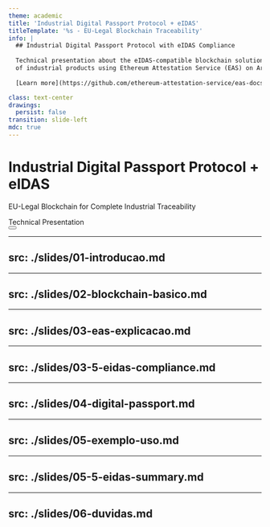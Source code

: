```yaml
---
theme: academic
title: 'Industrial Digital Passport Protocol + eIDAS'
titleTemplate: '%s - EU-Legal Blockchain Traceability'
info: |
  ## Industrial Digital Passport Protocol with eIDAS Compliance
  
  Technical presentation about the eIDAS-compatible blockchain solution for complete traceability
  of industrial products using Ethereum Attestation Service (EAS) on Arbitrum with EU legal recognition.
  
  [Learn more](https://github.com/ethereum-attestation-service/eas-docs)

class: text-center
drawings:
  persist: false
transition: slide-left
mdc: true
---
```


# Industrial Digital Passport Protocol + eIDAS

EU-Legal Blockchain for Complete Industrial Traceability

<div class="pt-12">
  <span @click="$slidev.nav.next" class="px-2 py-1 rounded cursor-pointer" hover="bg-white bg-opacity-10">
    Technical Presentation <carbon:arrow-right class="inline"/>
  </span>
</div>

<div class="abs-br m-6 flex gap-2">
  <button @click="$slidev.nav.openInEditor()" title="Open in editor" class="text-xl slidev-icon-btn opacity-50 !border-none !hover:text-white">
    <carbon:edit />
  </button>
  <a href="https://github.com/ethereum-attestation-service/eas-docs" target="_blank" alt="GitHub" title="Open on GitHub"
    class="text-xl slidev-icon-btn opacity-50 !border-none !hover:text-white">
    <carbon-logo-github />
  </a>
</div>

---
src: ./slides/01-introducao.md
---

---
src: ./slides/02-blockchain-basico.md
---

---
src: ./slides/03-eas-explicacao.md
---

---
src: ./slides/03-5-eidas-compliance.md
---

---
src: ./slides/04-digital-passport.md
---

---
src: ./slides/05-exemplo-uso.md
---

---
src: ./slides/05-5-eidas-summary.md
---

---
src: ./slides/06-duvidas.md
---

